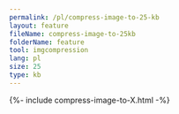 ```yaml
---
permalink: /pl/compress-image-to-25-kb
layout: feature
fileName: compress-image-to-25kb
folderName: feature
tool: imgcompression
lang: pl
size: 25
type: kb
---
```


{%- include compress-image-to-X.html -%}
